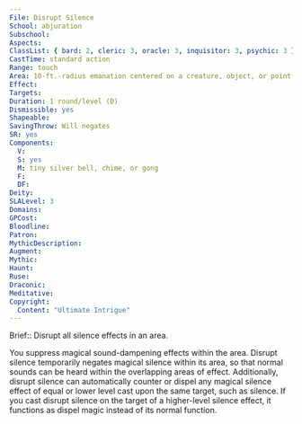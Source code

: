 ```yaml
---
File: Disrupt Silence
School: abjuration
Subschool: 
Aspects: 
ClassList: { bard: 2, cleric: 3, oracle: 3, inquisitor: 3, psychic: 3 }
CastTime: standard action
Range: touch
Area: 10-ft.-radius emanation centered on a creature, object, or point in space
Effect: 
Targets: 
Duration: 1 round/level (D)
Dismissible: yes
Shapeable: 
SavingThrow: Will negates
SR: yes
Components:
  V: 
  S: yes
  M: tiny silver bell, chime, or gong
  F: 
  DF: 
Deity: 
SLALevel: 3
Domains: 
GPCost: 
Bloodline: 
Patron: 
MythicDescription: 
Augment: 
Mythic: 
Haunt: 
Ruse: 
Draconic: 
Meditative: 
Copyright:
  Content: "Ultimate Intrigue"
---
```

Brief:: Disrupt all silence effects in an area.

You suppress magical sound-dampening effects within the area. Disrupt silence temporarily negates magical silence within its area, so that normal sounds can be heard within the overlapping areas of effect. Additionally, disrupt silence can automatically counter or dispel any magical silence effect of equal or lower level cast upon the same target, such as silence. If you cast disrupt silence on the target of a higher-level silence effect, it functions as dispel magic instead of its normal function.
